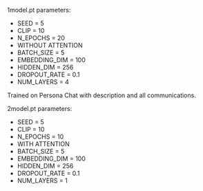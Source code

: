 1model.pt parameters: 
* SEED = 5 
* CLIP = 10 
* N_EPOCHS = 20 
* WITHOUT ATTENTION 
* BATCH_SIZE = 5 
* EMBEDDING_DIM = 100 
* HIDDEN_DIM = 256 
* DROPOUT_RATE = 0.1 
* NUM_LAYERS = 4  

Trained on Persona Chat with description and all communications. 

2model.pt parameters:

* SEED = 5 
* CLIP = 10 
* N_EPOCHS = 10
* WITH ATTENTION 
* BATCH_SIZE = 5 
* EMBEDDING_DIM = 100 
* HIDDEN_DIM = 256 
* DROPOUT_RATE = 0.1 
* NUM_LAYERS = 1 